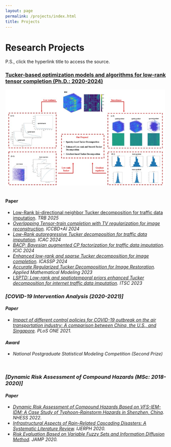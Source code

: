 ```yaml
---
layout: page
permalink: /projects/index.html
title: Projects
---
```


# Research Projects
P.S., click the hyperlink title to access the source.<br>

### [Tucker-based optimization models and algorithms for low-rank tensor completion (Ph.D.: 2020-2024)](https://github.com/GongWenwuu/LRTL_Methods_Applications.git)
<div>
<img src="/images/Tucker.jpg" width="500" height="300">
</div>
<br>

#### Paper
- [Low-Rank bi-directional neighbor Tucker decomposition for traffic data imputation](https://GongWenwuu.github.io/mypaper/LBNTD_2025.pdf). <em>TRB 2025<em>
- [Overlapping Tensor-train completion with TV regularization for image reconstruction](https://GongWenwuu.github.io/mypaper/OTTV_2024.pdf). <em>ICCBD+AI 2024<em>
- [Low-Rank autoregressive Tucker decomposition for traffic data imputation](https://GongWenwuu.github.io/mypaper/LATD_2024.pdf). <em>ICAC 2024<em>
- [BACP: Bayesian augmented CP factorization for traffic data imputation](https://GongWenwuu.github.io/mypaper/BACP_2024.pdf). <em>ICIC 2024<em>
- [Enhanced low-rank and sparse Tucker decomposition for image completion](https://GongWenwuu.github.io/mypaper/ELRSTD_2024.pdf). <em>ICASSP 2024<em>
- [Accurate Regularized Tucker Decomposition for Image Restoration](https://GongWenwuu.github.io/mypaper/ARTD_2023.pdf). <em>Applied Mathematical Modeling</em> 2023
- [LSPTD: Low-rank and spatiotemporal priors enhanced Tucker decomposition for internet traffic data imputation](https://GongWenwuu.github.io/mypaper/LSPTD_2023.pdf). <em>ITSC 2023</em>


### [COVID-19 Intervention Analysis (2020-2021)]

#### Paper
- [Impact of different control policies for COVID-19 outbreak on the air transportation industry: A comparison between China, the U.S., and Singapore](https://GongWenwuu.github.io/mypaper/modeling/PLOS-ONE_2021.pdf). <em>PLoS ONE</em> 2021.
  
#### Award
- National Postgraduate Statistical Modeling Competition (Second Prize)
<br>

### [Dynamic Risk Assessment of Compound Hazards (MSc: 2018-2020)]

#### Paper

- [Dynamic Risk Assessment of Compound Hazards Based on VFS-IEM-IDM: A Case Study of Typhoon-Rainstorm Hazards in Shenzhen, China](https://GongWenwuu.github.io/mypaper/modeling/NHESS_2022.pdf). <em>NHESS</em> 2022.
- [Infrastructural Aspects of Rain-Related Cascading Disasters: A Systematic Literature Review](https://GongWenwuu.github.io/mypaper/modeling/ijerph_2020.pdf). <em>IJERPH</em> 2020.
- [Risk Evaluation Based on Variable Fuzzy Sets and Information Diffusion Method](https://GongWenwuu.github.io/mypaper/modeling/jamp_2020.pdf). <em>JAMP</em> 2020.
<br>
